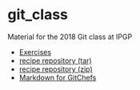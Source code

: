 # git_class
Material for the 2018 Git class at IPGP

* [Exercises](exercises.md)
* [recipe repository (tar)](recipe.tgz)
* [recipe repository (zip)](recipe.zip)
* [Markdown for GitChefs](markdown_for_GitChefs.md)
